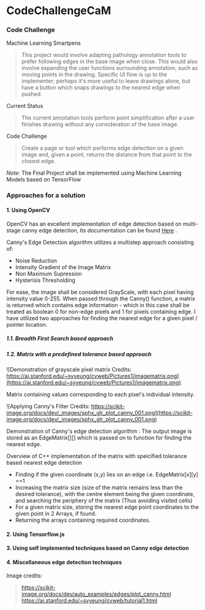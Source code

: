 # CodeChallengeCaM
### Code Challenge
Machine Learning Smartpens
>This project would involve adapting pathology annotation tools to prefer following edges in the base image when close. This would also involve expanding the user functions surrounding annotation, such as moving points in the drawing. Specific UI flow is up to the implementer; perhaps it's more useful to leave drawings alone, but have a button which snaps drawings to the nearest edge when pushed.

Current Status
>The current annotation tools perform point simplification after a user finishes drawing without any consideration of the base image.

Code Challenge
>Create a page or tool which performs edge detection on a given image and, given a point, returns the distance from that point to the closest edge.

*Note:* The Final Project shall be implemented using Machine Learning Models based on TensorFlow
### Approaches for a solution
#### 1. Using OpenCV
OpenCV has an excellent implementation of edge detection based on multi-stage canny edge detection, Its documentation can be found [Here](https://docs.opencv.org/2.4/doc/tutorials/imgproc/imgtrans/canny_detector/canny_detector.html) .

Canny's Edge Detection algorithm utilizes a multistep approach consisting of:
* Noise Reduction
* Intensity Gradient of the Image Matrix
* Non Maximum Supression
* Hysterisis Thresholding 

For ease, the image shall be considered GrayScale, with each pixel having intensity value 0-255.
When passed through the Canny() function, a matrix is returned which contains edge information - which in this case shall be treated as boolean 0 for non-edge pixels and 1 for pixels containing edge.
I have utilized two approaches for finding the nearest edge for a given pixel / pointer location.
   ##### 1.1. Breadth First Search based approach
   ##### 1.2. Matrix with a predefined tolerance based approach
![Demonstration of grayscale pixel matrix Credits: https://ai.stanford.edu/~syyeung/cvweb/Pictures1/imagematrix.png](https://ai.stanford.edu/~syyeung/cvweb/Pictures1/imagematrix.png)

Matrix containing values corresponding to each pixel's individual intensity.


![Applying Canny's Filter Credits: https://scikit-image.org/docs/dev/_images/sphx_glr_plot_canny_001.png](https://scikit-image.org/docs/dev/_images/sphx_glr_plot_canny_001.png)

Demonstration of Canny's edge detection algorithm : The output image is stored as an EdgeMatrix[][] which is passed on to function for finding the nearest edge.

Overview of C++ implementation of the matrix with speicified tolerance based nearest edge detection
* Finding if the given coordinate (x,y) lies on an edge i.e. EdgeMatrix[x][y] ==1
* Increasing the matrix size (size of the matrix remains less than the desired tolerance), with the centre element being the given coordinate, and searching the periphery of the matrix (Thus avoiding visited cells)
* For a given matrix size, storing the nearest edge point coordinates to the given point in 2 Arrays, if found.
* Returning the arrays containing required coordinates.


#### 2. Using Tensorflow.js
#### 3. Using self implemented techniques based on Canny edge detection
#### 4. Miscellaneous edge detection techniques

Image credits:
>https://scikit-image.org/docs/dev/auto_examples/edges/plot_canny.html https://ai.stanford.edu/~syyeung/cvweb/tutorial1.html
